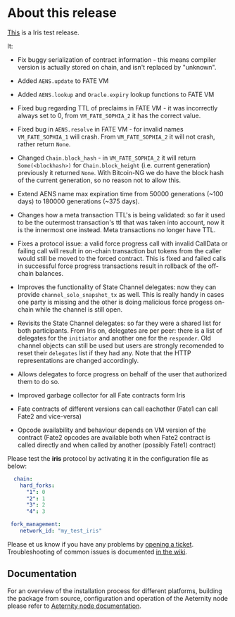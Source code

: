 # About this release

[This](https://github.com/aeternity/aeternity/releases/tag/v0.0.0-iris) is a Iris test release.

It:

* Fix buggy serialization of contract information - this means compiler version is actually
  stored on chain, and isn't replaced by "unknown".

* Added `AENS.update` to FATE VM

* Added `AENS.lookup` and `Oracle.expiry` lookup functions to FATE VM

* Fixed bug regarding TTL of preclaims in FATE VM - it was incorrectly always
  set to 0, from `VM_FATE_SOPHIA_2` it has the correct value.

* Fixed bug in `AENS.resolve` in FATE VM - for invalid names `VM_FATE_SOPHIA_1`
  will crash. From `VM_FATE_SOPHIA_2` it will not crash, rather return `None`.

* Changed `Chain.block_hash` - in `VM_FATE_SOPHIA_2` it will return
  `Some(<blockhash>)` for `Chain.block_height` (i.e. current generation)
  previously it returned `None`. With Bitcoin-NG we do have the block hash of
  the current generation, so no reason not to allow this.

* Extend AENS name max expiration time from 50000 generations (~100 days) to
  180000 generations (~375 days).

* Changes how a meta transaction TTL's is being validated: so far it used to
  be the outermost transaction's ttl that was taken into account, now it is
  the innermost one instead. Meta transactions no longer have TTL.

* Fixes a protocol issue: a valid force progress call with invalid CallData or
  failing call will result in on-chain transaction but tokens from the caller
  would still be moved to the forced contract. This is fixed and failed calls
  in successful force progress transactions result in rollback of the
  off-chain balances.

* Improves the functionality of State Channel delegates: now they can provide
  `channel_solo_snapshot_tx` as well. This is really handy in cases one party
  is missing and the other is doing malicious force progess on-chain while the
  channel is still open.

* Revisits the State Channel delegates: so far they were a shared list for
  both participants. From Iris on, delegates are per peer: there is a list of
  delegates for the `initiator` and another one for the `responder`. Old
  channel objects can still be used but users are strongly recomended to reset
  their `delegates` list if they had any. Note that the HTTP representations
  are changed accordingly.

* Allows delegates to force progress on behalf of the user that authorized
  them to do so.
* Improved garbage collector for all Fate contracts form Iris

* Fate contracts of different versions can call eachother (Fate1 can call Fate2 and vice-versa)

* Opcode availability and behaviour depends on VM version of the contract (Fate2 opcodes are available both when Fate2 contract is called directly and when called by another (possibly Fate1) contract)

Please test the **iris** protocol by activating it in the configuration file as below:

```yaml
  chain:
    hard_forks:
      "1": 0
      "2": 1
      "3": 2
      "4": 3

 fork_management:
    network_id: "my_test_iris"
```

Please et us know if you have any problems by [opening a ticket](https://github.com/aeternity/aeternity/issues).
Troubleshooting of common issues is documented [in the wiki](https://github.com/aeternity/aeternity/wiki/Troubleshooting).

## Documentation

For an overview of the installation process for different platforms,
building the package from source, configuration and operation of the Aeternity
node please refer to [Aeternity node documentation](https://docs.aeternity.io/).
